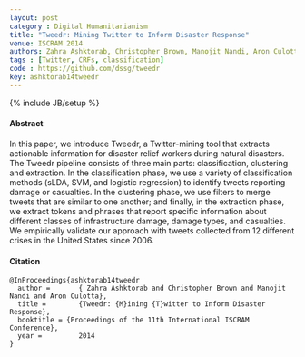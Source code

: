 ```yaml
---
layout: post
category : Digital Humanitarianism
title: "Tweedr: Mining Twitter to Inform Disaster Response"
venue: ISCRAM 2014
authors: Zahra Ashktorab, Christopher Brown, Manojit Nandi, Aron Culotta
tags : [Twitter, CRFs, classification]
code : https://github.com/dssg/tweedr
key: ashktorab14tweedr
---
```

{% include JB/setup %}
#### Abstract

In this paper, we introduce Tweedr, a Twitter-mining tool that extracts actionable information for disaster relief workers during natural disasters. The Tweedr pipeline consists of three main parts: classification, clustering and extraction. In the classification phase, we use a variety of classification methods (sLDA, SVM, and logistic regression) to identify tweets reporting damage or casualties. In the clustering phase, we use filters to merge tweets that are similar to one another; and finally, in the extraction phase, we extract tokens and phrases that report specific information about different classes of infrastructure damage, damage types, and casualties. We empirically validate our approach with tweets collected from 12 different crises in the United States since 2006.

#### Citation

	@InProceedings{ashktorab14tweedr
      author =       { Zahra Ashktorab and Christopher Brown and Manojit Nandi and Aron Culotta},
      title =        {Tweedr: {M}ining {T}witter to Inform Disaster Response},
      booktitle = {Proceedings of the 11th International ISCRAM Conference},
      year =         2014
    }
